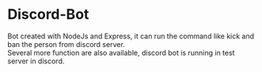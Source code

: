 # Discord-Bot
Bot created with NodeJs and Express, it can run the command like kick and ban the person from discord server. <br />
Several more function are also available, discord bot is running in test server in discord.
